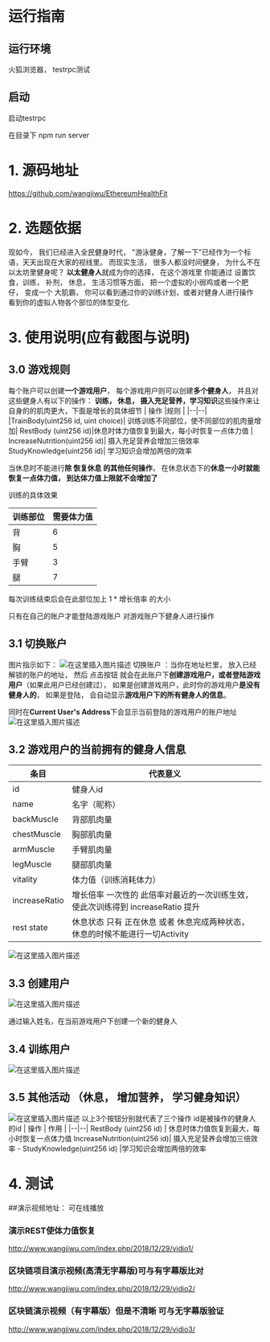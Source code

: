 # 运行指南

## 运行环境

火狐浏览器， testrpc测试


## 启动

启动testrpc

在目录下 npm run server


# 1. 源码地址

https://github.com/wangjiwu/EthereumHealthFit

# 2. 选题依据

现如今， 我们已经进入全民健身时代， "游泳健身，了解一下"已经作为一个标语，天天出现在大家的视线里。
而现实生活， 很多人都没时间健身， 为什么不在以太坊里健身呢？ **以太健身人**就成为你的选择， 在这个游戏里
你能通过 设置饮食，训练， 补剂， 休息， 生活习惯等方面， 把一个虚拟的小弱鸡或者一个肥仔， 变成一个
大肌霸， 你可以看到通过你的训练计划，或者对健身人进行操作 看到你的虚拟人物各个部位的体型变化.


# 3. 使用说明(应有截图与说明)


## 3.0 游戏规则

每个账户可以创建**一个游戏用户**， 每个游戏用户则可以创建**多个健身人**， 并且对这些健身人有以下的操作：
**训练， 休息， 摄入充足营养，学习知识**这些操作来让自身的的肌肉更大，下面是增长的具体细节
| 操作 |规则  |
|--|--|
|TrainBody(uint256 id, uint choice)| 训练训练不同部位，使不同部位的肌肉量增加|
 RestBody (uint256 id)|休息时体力值恢复到最大，每小时恢复一点体力值 |
IncreaseNutrition(uint256 id)| 摄入充足营养会增加三倍效率 
StudyKnowledge(uint256 id)| 学习知识会增加两倍的效率 


当休息时不能进行**除 恢复休息 的其他任何操作**， 在休息状态下的**休息一小时就能恢复一点体力值， 到达体力值上限就不会增加了**

训练的具体效果 

|训练部位| 需要体力值 |
|--|--|
| 背 | 6 |
| 胸| 5 |
| 手臂 | 3 |
| 腿 |7  |
每次训练结束后会在此部位加上 1 * 增长倍率 的大小

只有在自己的账户才能登陆游戏账户 对游戏账户下健身人进行操作




## 3.1 切换账户

图片指示如下：
![在这里插入图片描述](https://img-blog.csdnimg.cn/2018122823202880.png)
切换账户 ：当你在地址栏里， 放入已经解锁的账户的地址， 然后 点击按钮 就会在此账户下**创建游戏用户，或者登陆游戏用户**（如果此用户已经创建过）， 如果是创建游戏用户，此时你的游戏用户**是没有健身人的**， 如果是登陆， 会自动显示**游戏用户下的所有健身人的信息**。

同时在**Current User's Address**下会显示当前登陆的游戏用户的账户地址
![在这里插入图片描述](https://img-blog.csdnimg.cn/20181228232718950.png)

## 3.2 游戏用户的当前拥有的健身人信息
|条目|代表意义  |
|--|--|
|id  |健身人id  |
|name  | 名字（昵称） |
|backMuscle  | 背部肌肉量 |
|chestMuscle  |胸部肌肉量  |
|armMuscle  | 手臂肌肉量 |
| legMuscle |腿部肌肉量  |
| vitality |  体力值（训练消耗体力）|
|increaseRatio  | 增长倍率 一次性的 此倍率对最近的一次训练生效， 使此次训练得到 increaseRatio  提升|
| rest state | 休息状态 只有 正在休息 或者 休息完成两种状态， 休息的时候不能进行一切Activity|


![在这里插入图片描述](https://img-blog.csdnimg.cn/20181228235417651.png)

## 3.3 创建用户
![在这里插入图片描述](https://img-blog.csdnimg.cn/20181228235956796.png)

通过输入姓名，在当前游戏用户下创建一个新的健身人

## 3.4 训练用户

![在这里插入图片描述](https://img-blog.csdnimg.cn/20181229001721774.png)

## 3.5 其他活动 （休息， 增加营养， 学习健身知识）

![在这里插入图片描述](https://img-blog.csdnimg.cn/20181229001803384.png)
以上3个按钮分别就代表了三个操作 
id是被操作的健身人的id
| 操作 | 作用  |
|--|--|
RestBody (uint256 id) | 休息时体力值恢复到最大，每小时恢复一点体力值
 IncreaseNutrition(uint256 id)| 摄入充足营养会增加三倍效率 -
StudyKnowledge(uint256 id) |学习知识会增加两倍的效率


# 4. 测试


##演示视频地址： 可在线播放

### 演示REST使体力值恢复
 http://www.wangjiwu.com/index.php/2018/12/29/vidio1/ ‎
 
 
### 区块链项目演示视频(高清无字幕版)可与有字幕版比对
http://www.wangjiwu.com/index.php/2018/12/29/vidio2/



### 区块链演示视频（有字幕版）但是不清晰 可与无字幕版验证 

 http://www.wangjiwu.com/index.php/2018/12/29/vidio3/
















